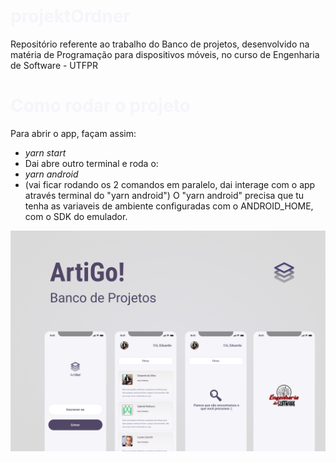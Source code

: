 <h1 style="color: #F5F5FA">projektOrdner</h1>
Repositório referente ao trabalho do Banco de projetos, desenvolvido na matéria de Programação para dispositivos móveis, no curso de Engenharia de Software - UTFPR
<h1 style="color: #F5F5FA">Como rodar o projeto</h1>
Para abrir o app, façam assim:
<ul>
    <li style="font-style: italic">yarn start</li>
    <li>Dai abre outro terminal e roda o:</li>
    <li style="font-style: italic">yarn android</li>
    <li>(vai ficar rodando os 2 comandos em paralelo, dai interage com o app através terminal do "yarn android")
O "yarn android" precisa que tu tenha as variaveis de ambiente configuradas com o ANDROID_HOME, com o SDK do emulador.</li>
</ul>

<img src="./assets/Capa.png">

